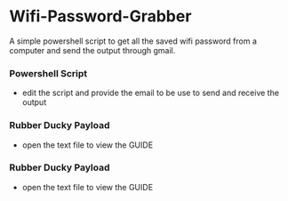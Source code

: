 # Wifi-Password-Grabber
A simple powershell script to get all the saved wifi password from a computer and send the output through gmail.

### Powershell Script
 - edit the script and provide the email to be use to send and receive the output

### Rubber Ducky Payload
 - open the text file to view the GUIDE
 
### Rubber Ducky Payload
 - open the text file to view the GUIDE

